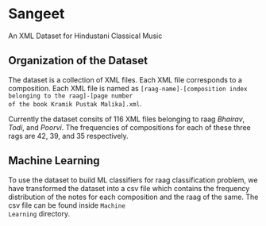 # Sangeet
An XML Dataset for Hindustani Classical Music

## Organization of the Dataset
The dataset is a collection of XML files. Each XML file corresponds to a composition. Each XML file is named as <code>[raag-name]-[composition index belonging to the raag]-[page number of the book Kramik Pustak Malika].xml</code>.

Currently the dataset consits of 116 XML files belonging to raag _Bhairav_, _Todi_, and _Poorvi_. The frequencies of compositions for each of these three rags are 42, 39, and 35 respectively.

## Machine Learning
To use the dataset to build ML classifiers for raag classification problem, we have transformed the dataset into a csv file which contains the frequency distribution of the notes for each composition and the raag of the same. The csv file can be found inside <code>Machine Learning</code> directory.
